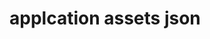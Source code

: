<!--
 * @Author: maggot-code
 * @Date: 2021-03-01 10:42:23
 * @LastEditors: maggot-code
 * @LastEditTime: 2021-03-01 10:42:44
 * @Description: applcation assets json
-->
# applcation assets json
